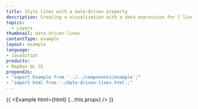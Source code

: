 ```yaml
---
title: Style lines with a data-driven property
description: Creating a visualization with a data expression for [`line-color`](/mapbox-gl-js/style-spec#paint-line-line-color).
topics:
  - Layers
thumbnail: data-driven-lines
contentType: example
layout: example
language:
- JavaScript
products:
- Mapbox GL JS
prependJs:
- "import Example from '../../components/example';"
- "import html from './data-driven-lines.html';"
---
```


{{ <Example html={html} {...this.props} /> }}

